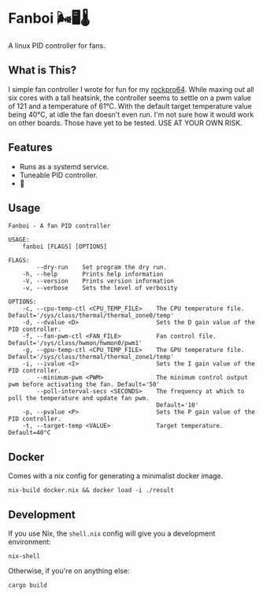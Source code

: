 # Fanboi 🌬🖥️🌡️
A linux PID controller for fans.

## What is This?
I simple fan controller I wrote for fun for my [rockpro64](https://www.pine64.org/rockpro64). While maxing out all six cores with a tall heatsink, the controller seems to settle on a pwm value of 121 and a temperature of 61°C. With the default target temperature value being 40°C, at idle the fan doesn't even run. I'm not sure how it would work on other boards. Those have yet to be tested. USE AT YOUR OWN RISK.

## Features
- Runs as a systemd service.
- Tuneable PID controller.
- 🦀

## Usage
```
Fanboi - A fan PID controller

USAGE:
    fanboi [FLAGS] [OPTIONS]

FLAGS:
        --dry-run    Set program the dry run.
    -h, --help       Prints help information
    -V, --version    Prints version information
    -v, --verbose    Sets the level of verbosity

OPTIONS:
    -c, --cpu-temp-ctl <CPU_TEMP_FILE>    The CPU temperature file. Default='/sys/class/thermal/thermal_zone0/temp'
    -d, --dvalue <D>                      Sets the D gain value of the PID controller.
    -f, --fan-pwm-ctl <FAN_FILE>          Fan control file. Default='/sys/class/hwmon/hwmon0/pwm1'
    -g, --gpu-temp-ctl <CPU_TEMP_FILE>    The GPU temperature file. Default='/sys/class/thermal/thermal_zone1/temp'
    -i, --ivalue <I>                      Sets the I gain value of the PID controller.
        --minimum-pwm <PWM>               The minimum control output pwm before activating the fan. Default='50'
        --poll-interval-secs <SECONDS>    The frequency at which to poll the temperature and update fan pwm.
                                          Default='10'
    -p, --pvalue <P>                      Sets the P gain value of the PID controller.
    -t, --target-temp <VALUE>             Target temperature. Default=40°C
```

## Docker
Comes with a nix config for generating a minimalist docker image.
```
nix-build docker.nix && docker load -i ./result
```

## Development
If you use Nix, the `shell.nix` config will give you a development environment:
```
nix-shell
```

Otherwise, if you're on anything else:
```
cargo build
```